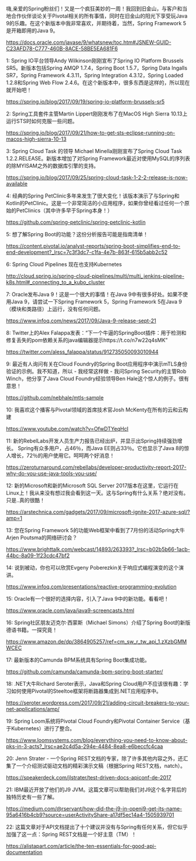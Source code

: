 嗨,亲爱的Spring粉丝们！又是一个疯狂美妙的一周！我回到旧金山，与客户和当地合作伙伴谈论关于Pivotal相关的所有事情，同时在旧金山的阳光下享受玩Java 9的乐趣。在这个新版本中我非常喜欢，并期待着，当然，Spring Framework 5是开箱即用的Java 9。

https://docs.oracle.com/javase/9/whatsnew/toc.htm#JSNEW-GUID-C23AFD78-C777-460B-8ACE-58BE5EA681F6


1:  Spring IO平台领导Andy Wilkinson刚刚宣布了Spring IO Platform Brussels SR5。新版本包括Spring AMQP 1.7.4，Spring Boot 1.5.7，Spring Data Ingalls SR7，Spring Framework 4.3.11，Spring Integration 4.3.12，Spring Loaded 1.2.8和Spring Web Flow 2.4.6。在这个新版本中，很多东西是这样的，所以现在就开始吧！

https://spring.io/blog/2017/09/19/spring-io-platform-brussels-sr5

2:  Spring工具套件主管Martin Lippert刚刚发布了在MacOS High Sierra 10.13上运行STS时如何克服一些问题。

https://spring.io/blog/2017/09/21/how-to-get-sts-eclipse-running-on-macos-high-sierra-10-13

3:  Spring Cloud Task 的领导 Michael Minella刚刚宣布了Spring Cloud Task 1.2.2.RELEASE。新版本增加了对Spring Framework最近对使用MySQL的序列表的除MYISAM之外的数据库引擎的支持。

https://spring.io/blog/2017/09/25/spring-cloud-task-1-2-2-release-is-now-available

4:  经典的Spring PetClinic多年来发生了很大变化！该版本演示了与Spring和Kotlin的PetClinic。这是一个非常简洁的小应用程序，如果你曾经看过任何一个原始的PetClinics（其中许多早于Spring本身！）

https://github.com/spring-petclinic/spring-petclinic-kotlin

5:  想了解Spring Boot的功能？这份分析报告可能是指南清单！

https://content.pivotal.io/analyst-reports/spring-boot-simplifies-end-to-end-development?_lrsc=7c3f3dc7-c1fa-4e7b-863f-615b5abb2c52

6:  Spring Cloud Pipelines 现在也支持Kubernetes

http://cloud.spring.io/spring-cloud-pipelines/multi/multi_jenkins-pipeline-k8s.html#_connecting_to_a_kubo_cluster

7:  Oracle发布Java 9！这是一个很大的事情！在Java 9中有很多好处。如果不使用Java 9，请尝试一下Spring Framework 5，Spring Framework 5在Java 9（模块和类路径）上运行，没有任何问题。

https://www.infoq.com/news/2017/09/Java-9-release-sept-21

8:  Twitter上的Alex Falappa发表：“下一个牛逼的SpringBoot插件：用于检测和修复丢失的pom依赖关系的java编辑器提示https://t.co/n7w22q4sMK”

https://twitter.com/aless_falappa/status/912735050093010944

9:  最近有人询问有关在Cloud Foundry的Spring Boot应用程序中演示mTLS身份验证的示例。我不知道，所以 - 我经常这样做 - 我问Spring Security的主管Rob Winch，他分享了Java Cloud Foundry经验领导Ben Hale这个惊人的例子。很有意思！

https://github.com/nebhale/mtls-sample

10:  我喜欢这个播客与Pivotal领域的首席技术官Josh McKenty在所有的云和云构建

https://www.youtube.com/watch?v=OfwDTYeqHcI

11:  新的RebelLabs开发人员生产力报告已经出炉，并显示出Spring持续强劲增长。 Spring有众多用户，占46％，而Java EE则占33％。它也显示了Java 8的惊人增长，72％的用户使用它。呵呵两个好消息！

https://zeroturnaround.com/rebellabs/developer-productivity-report-2017-why-do-you-use-java-tools-you-use/

12:  新的Microsoft和新的Microsoft SQL Server 2017版本在这里，它运行在Linux上！我从来没有想过我会看到这一天。这与Spring有什么关系？绝对没有。只是..真的很酷！

https://arstechnica.com/gadgets/2017/09/microsoft-ignite-2017-azure-sql/?amp=1

13:  您在Spring Framework 5的功能Web框架中看到了7月份的活动Spring大牛Arjen Poutsma的网络研讨会？

https://www.brighttalk.com/webcast/14893/263393?_lrsc=b02b5b66-1acb-44bc-8a09-1f23cdc47bf2

14:  说到被动，你也可以欣赏Evgeny Poberezkin关于响应式编程演变的这个演讲。

https://www.infoq.com/presentations/reactive-programming-evolution

15:  Oracle有一个很好的选择内容，引入了Java 9中的新功能。看看吧！

https://www.oracle.com/java/java9-screencasts.html

16:  Spring社区朋友迈克尔·西蒙斯（Michael Simons）介绍了Spring Boot的新版德语书籍。一探究竟！

https://www.amazon.de/dp/3864905257/ref=cm_sw_r_tw_api_1.zXzbGMMWCEC

17:  最新版本的Camunda BPM系统具有Spring Boot集成功能。

https://github.com/camunda/camunda-bpm-spring-boot-starter/

18:  .NET大牛Richard Seroter表示，Java和Spring Cloud用户不应该很有趣：学习如何使用Pivotal的Steeltoe框架将断路器集成到.NET应用程序中。

https://seroter.wordpress.com/2017/09/21/adding-circuit-breakers-to-your-net-applications/amp/

19:  Spring Loom系统将Pivotal Cloud Foundry和Pivotal Container Service（基于Kubernetes）进行了整合。

https://www.loomsystems.com/blog/everything-you-need-to-know-about-pks-in-3-acts?_lrsc=ae2c4d5a-294e-4484-8ea8-e6beccfc4caa

20:  Jenn Strater - 一个Spring REST文档的专家，除了许多其他内容之外，还汇集了一个介绍测试驱动文档的精彩演示文稿（根据Spring REST文档，natch）。

https://speakerdeck.com/jlstrater/test-driven-docs-apiconf-de-2017

21:  IBM最近开放了他们的J9 JVM。这篇文章可以帮助我们对J9这个名字背后的独特历史有一些了解。

https://medium.com/@rservant/how-did-the-j9-in-openj9-get-its-name-95a6416b4cb9?source=userActivityShare-a17df5ec14a4-1505939701

22:  这篇文章对于API文档提出了十个建议并没有与Spring有任何关系，但它似乎加强了这一点：Spring REST文档是一个好主意（TM）！

https://alistapart.com/article/the-ten-essentials-for-good-api-documentation
